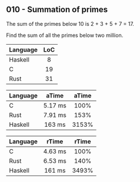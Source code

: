010 - Summation of primes
-------------------------

The sum of the primes below 10 is 2 + 3 + 5 + 7 = 17.

Find the sum of all the primes below two million.

Language | LoC
--- | :---:
Haskell | 8
C | 19
Rust | 31

Language | aTime | aTime
--- | :---: | :---:
C | 5.17 ms | 100%
Rust | 7.91 ms | 153%
Haskell |  163 ms | 3153%

Language | rTime | rTime
--- | :---: | :---:
C | 4.63 ms | 100%
Rust | 6.53 ms | 140%
Haskell |  161 ms | 3493%
